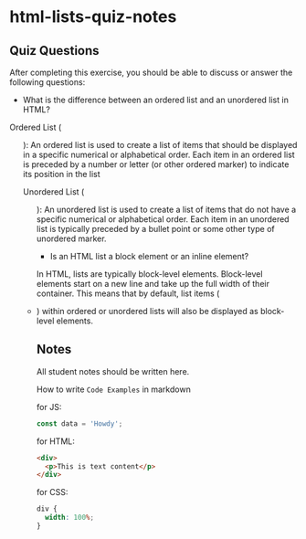 # html-lists-quiz-notes

## Quiz Questions

After completing this exercise, you should be able to discuss or answer the following questions:

- What is the difference between an ordered list and an unordered list in HTML?

Ordered List (<ol>): An ordered list is used to create a list of items that should be displayed in a specific numerical or alphabetical order. Each item in an ordered list is preceded by a number or letter (or other ordered marker) to indicate its position in the list

Unordered List (<ul>): An unordered list is used to create a list of items that do not have a specific numerical or alphabetical order. Each item in an unordered list is typically preceded by a bullet point or some other type of unordered marker.

- Is an HTML list a block element or an inline element?

In HTML, lists are typically block-level elements. Block-level elements start on a new line and take up the full width of their container. This means that by default, list items (<li>) within ordered or unordered lists will also be displayed as block-level elements.

## Notes

All student notes should be written here.

How to write `Code Examples` in markdown

for JS:

```javascript
const data = 'Howdy';
```

for HTML:

```html
<div>
  <p>This is text content</p>
</div>
```

for CSS:

```css
div {
  width: 100%;
}
```
